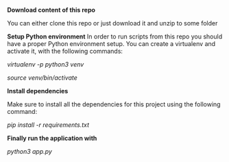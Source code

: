 **Download content of this repo**

You can either clone this repo or just download it and unzip to some folder

**Setup Python environment**
In order to run scripts from this repo you should have a proper Python environment setup. You can create a virtualenv and activate it, with the following commands:

*virtualenv -p python3 venv*


*source venv/bin/activate*

**Install dependencies**

Make sure to install all the dependencies for this project using the following command:

*pip install -r requirements.txt*

**Finally run the application with** 

*python3 app.py*

